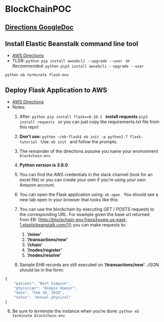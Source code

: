 # BlockChainPOC

## [Directions GoogleDoc](https://docs.google.com/document/d/1jnLH4tmWWb6J4ankNvimDhy8bqHsFlJOO-LgZxo9kNs/edit?usp=sharing)


## Install Elastic Beanstalk command line tool
- [AWS Directions](https://docs.aws.amazon.com/elasticbeanstalk/latest/dg/eb-cli3-install.html)
- TLDR: ```python pip install awsebcli --upgrade --user ``` or *Recommended:* ```python pip3 install awsebcli --upgrade --user ```

```python eb terminate flask-env ```

## Deploy Flask Application to AWS
- [AWS Directions](https://docs.aws.amazon.com/elasticbeanstalk/latest/dg/create-deploy-python-flask.html)
- Notes:
    1. After: ```python pip install flask==0.10.1 ``` **install requests** ```pip3 install requests ``` or you can just copy the requirements.txt file from this repo!
    2. **Don’t use:** ```python ~/eb-flask$ eb init -p python2.7 flask-tutorial ``` Use: ```eb init ``` and follow the prompts. 
    3. The remainder of the directions assume you name your environment ```blockchain-env ```
    4. **Python version is 3.6.0**
    5. You can find the AWS credentials in the slack channel (look for an excel file) or you can create your own if you’re using your own Amazon account.
    6. You can open the Flask application using: ```eb open ``` You should see a new tab open in your browser that looks like this:
    
    
    
    7. You can use the blockchain by executing *GET / POSTS* requests to the corresponding URL. For example given the base url returned from EB: [http://blockchain-env.frpxa3yuwp.us-east-1.elasticbeanstalk.com/]() you can make requests to: 
        1. **‘/mine’**
        2. **‘/transactions/new’**
        3. **‘/chain’**
        4. **‘/nodes/register’**
        5. **‘/nodes/resolve'**
        
   8. Sample EHR records are still executed on **‘/transactions/new’**. JSON should be in the form: 
```javascript
{
    "patient": "Bart Simpson",
    "physician": "Doogie Howser",
    "date": "Feb 20, 2018",
    "notes": "Annual physical"
}
```
        
   8. Be sure to *terminate* the instance when you’re done: ```python eb terminate blockchain-env ```
   
   



    
